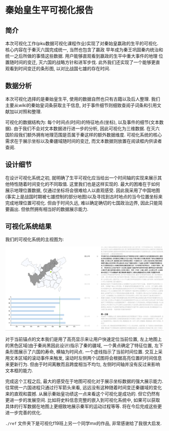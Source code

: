# 秦始皇生平可视化报告

## 简介

本次可视化工作(pku数据可视化课程作业)实现了对秦始皇嬴政的生平的可视化. 核心内容在于秦灭六国完成统一, 当然也包含了嬴政
早年成为秦王巩固秦内统治和统一之后所做的事情这些数据. 用户能够直观看到嬴政的生平中重大事件的地理
位置随时间的变迁, 灭六国的战略方针和进军步伐. 此外我们还实现了一个能够更直观看到时间变迁的条形图,
以对比战国七雄的存在时间.

## 数据分析

本次可视化选择的是秦始皇生平, 使用的数据自然也只有古籍以及后人整理. 我们主要从wiki的秦始皇词条获取主干信息, 对于事件细节则细致查阅子词条和引用文献加以对照和整理.

可视化的数据结构为: 每个时间点(时间)的特征地点(坐标), 以及事件的细节(文本数据). 由于我们不会对文本数据进行进一步的分析, 因此可视化为三维数据. 在灭六国阶段我们额外拥有地理范围是否属于秦这样的额外数据维度. 可视化系统的核心需求在于展示坐标以及秦疆域随时间的变迁, 而文本数据则放置在阅读框内供读者查阅.

## 设计细节

在设计可视化系统之初, 就明确了生平可视化应当给出一个时间轴的实现来展示其他特性随着时间变化的不同取值. 这里我们也是这样实现的. 最大的困难在于如何展示地理位置数据, 仅通过坐标将会很难给人以直观感受. 因此我采用了中国地图(事实上是战国时期被七雄控制的部分地图)以及寻找到古时地点的当今位置坐标来完成地理位置可视化. 但由于时间久远, 难以确定确切的七国政治边界, 因此只能简要画出. 但依然拥有相当好的数据展示能力.

## 可视化系统结果

我们的可视化系统的主视图为:

![](./fig/img1.png)

对于当前锚点的文本我们是用了高亮显示来让用户快速定位当前位置, 左上地图上的黑色区域(由于秦尚黑因此设计)指示了秦的疆域, 一个黄点确定了特征位置, 左下条形图展示了六国的寿命, 横轴为时间点. 一个虚线指示了当前时间位置. 交互上采用文本区域的滚动事件来触发, 滚动时左侧两个试图将会根据高亮位置的时间信息来更新行为. 但由于时间离散而且跨度相当不均匀, 左侧时间轴并没有反过来影响文本框的能力.

完成这个工程之后, 最大的感受在于地图可视化对于展示坐标数据的强大展示能力. 往常统一六国进程只通过行军箭头来看, 远远没有这种随着时间变迁秦疆域的变化来的直观和震撼. 从展示秦始皇功绩这一点来看这个可视化是成功的. 但它仍然有更进一步的发展空间. 比如将史料信息完整的嵌入到可视化系统中, 如果可以获取具体的行军数据在地图上更细致地展示秦军的运动过程等等. 将在今后完成这些更进一步完善的优化.

`./ref` 文件夹下是可视化f19班上另一个同学mx的作品, 非常感谢给了我很大启发.
